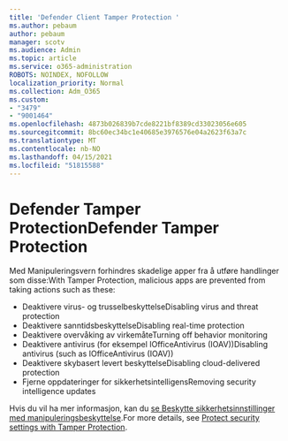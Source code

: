 ```yaml
---
title: 'Defender Client Tamper Protection '
ms.author: pebaum
author: pebaum
manager: scotv
ms.audience: Admin
ms.topic: article
ms.service: o365-administration
ROBOTS: NOINDEX, NOFOLLOW
localization_priority: Normal
ms.collection: Adm_O365
ms.custom:
- "3479"
- "9001464"
ms.openlocfilehash: 4873b026839b7cde8221bf8389cd33023056e605
ms.sourcegitcommit: 8bc60ec34bc1e40685e3976576e04a2623f63a7c
ms.translationtype: MT
ms.contentlocale: nb-NO
ms.lasthandoff: 04/15/2021
ms.locfileid: "51815588"
---
```

# <a name="defender-tamper-protection"></a><span data-ttu-id="370cf-102">Defender Tamper Protection</span><span class="sxs-lookup"><span data-stu-id="370cf-102">Defender Tamper Protection</span></span> 

<span data-ttu-id="370cf-103">Med Manipuleringsvern forhindres skadelige apper fra å utføre handlinger som disse:</span><span class="sxs-lookup"><span data-stu-id="370cf-103">With Tamper Protection, malicious apps are prevented from taking actions such as these:</span></span>

- <span data-ttu-id="370cf-104">Deaktivere virus- og trusselbeskyttelse</span><span class="sxs-lookup"><span data-stu-id="370cf-104">Disabling virus and threat protection</span></span>
- <span data-ttu-id="370cf-105">Deaktivere sanntidsbeskyttelse</span><span class="sxs-lookup"><span data-stu-id="370cf-105">Disabling real-time protection</span></span>
- <span data-ttu-id="370cf-106">Deaktivere overvåking av virkemåte</span><span class="sxs-lookup"><span data-stu-id="370cf-106">Turning off behavior monitoring</span></span>
- <span data-ttu-id="370cf-107">Deaktivere antivirus (for eksempel IOfficeAntivirus (IOAV))</span><span class="sxs-lookup"><span data-stu-id="370cf-107">Disabling antivirus (such as IOfficeAntivirus (IOAV))</span></span>
- <span data-ttu-id="370cf-108">Deaktivere skybasert levert beskyttelse</span><span class="sxs-lookup"><span data-stu-id="370cf-108">Disabling cloud-delivered protection</span></span>
- <span data-ttu-id="370cf-109">Fjerne oppdateringer for sikkerhetsintelligens</span><span class="sxs-lookup"><span data-stu-id="370cf-109">Removing security intelligence updates</span></span>

<span data-ttu-id="370cf-110">Hvis du vil ha mer informasjon, kan du [se Beskytte sikkerhetsinnstillinger med manipuleringsbeskyttelse](https://docs.microsoft.com/windows/security/threat-protection/windows-defender-antivirus/prevent-changes-to-security-settings-with-tamper-protection).</span><span class="sxs-lookup"><span data-stu-id="370cf-110">For more details, see [Protect security settings with Tamper Protection](https://docs.microsoft.com/windows/security/threat-protection/windows-defender-antivirus/prevent-changes-to-security-settings-with-tamper-protection).</span></span>